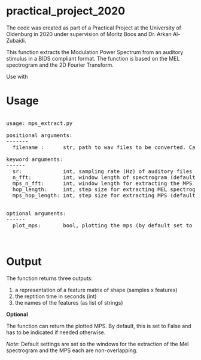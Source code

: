 # practical_project_2020
The code was created as part of a Practical Project at the University of Oldenburg in 2020 under supervision of Moritz Boos and Dr. Arkan Al-Zubaidi. 

This function extracts the Modulation Power Spectrum from an auditory stimulus in a BIDS compliant format.
The function is based on the MEL spectrogram and the 2D Fourier Transform. 

Use with 

# Usage
<pre> 
usage: mps_extract.py 

positional arguments:
-------
  filename :      str, path to wav files to be converted. Can be used with wildcard * .wav. 

keyword arguments:
------
  sr:             int, sampling rate (Hz) of auditory files (set to 44100 Hz by default)
  n_fft:          int, window length of spectrogram (default 512)
  mps_n_fft:      int, window length for extracting the MPS (default 500)
  hop_length:     int, step size for extracting MEL spectrogram (default 512)
  mps_hop_length: int, step size for extracting MPS (default 500)
  
  
optional arguments:
------
  plot_mps:       bool, plotting the mps (by default set to False)


</pre>

# Output

The function returns three outputs:

1. a representation of a feature matrix of shape (samples x features)
2. the reptition time in seconds (int)
3. the names of the features (as list of strings)

**Optional**

The function can return the plotted MPS. By default, this is set to False and has to be indicated if needed otherwise.

*Note*: Default settings are set so the windows for the extraction of the Mel spectrogram and the MPS each are non-overlapping.
